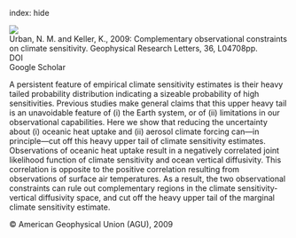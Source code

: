 index: hide

<div class="Citation">
    <div class="Citation-thumb CitationThumb-linked"  data-href="https://doi.org/10.1029/2008gl036457">
      <img src="https://static.claimspace.cloud/climate-study-static/refs/thumbs/10/Urban_and_Keller_2009-thumb.png" />
    </div>

  <div class="Citation-body">
    <div class="Citation-text">Urban, N. M. and Keller, K., 2009: Complementary observational constraints on climate sensitivity. <span class="Article-journal">Geophysical Research Letters, </span><span class="Article-volume">36, </span>L04708pp.</div>
    <div class="Citation-links">
      <div class="CitationLink" data-href="https://doi.org/10.1029/2008gl036457">
        <div class="CitationLink-icon CitationLink-Doi"></div>
        <div class="CitationLink-text">DOI</div>
      </div>
      <div class="CitationLink" data-href="https://scholar.google.com/scholar?q=10.1029/2008gl036457">
        <div class="CitationLink-icon CitationLink-Scholar"></div>
        <div class="CitationLink-text">Google Scholar</div>
      </div>
    </div>
  </div>
</div>

A persistent feature of empirical climate sensitivity estimates is their heavy tailed probability distribution indicating a sizeable probability of high sensitivities. Previous studies make general claims that this upper heavy tail is an unavoidable feature of (i) the Earth system, or of (ii) limitations in our observational capabilities. Here we show that reducing the uncertainty about (i) oceanic heat uptake and (ii) aerosol climate forcing can—in principle—cut off this heavy upper tail of climate sensitivity estimates. Observations of oceanic heat uptake result in a negatively correlated joint likelihood function of climate sensitivity and ocean vertical diffusivity. This correlation is opposite to the positive correlation resulting from observations of surface air temperatures. As a result, the two observational constraints can rule out complementary regions in the climate sensitivity‐vertical diffusivity space, and cut off the heavy upper tail of the marginal climate sensitivity estimate.

<div class="Citation-copy">
&copy; American Geophysical Union (AGU), 2009
</div>
